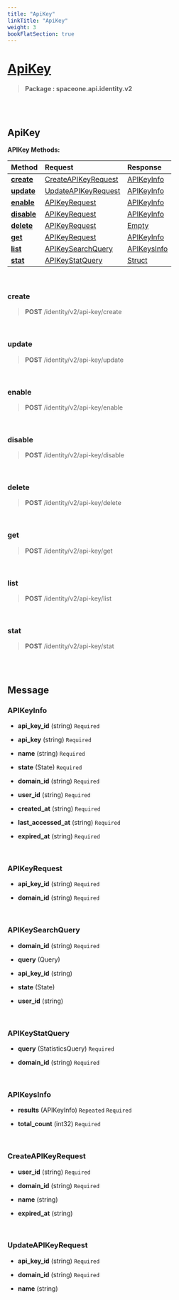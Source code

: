 ```yaml
---
title: "ApiKey"
linkTitle: "ApiKey"
weight: 3
bookFlatSection: true
---
```

# [ApiKey](#ApiKey)



>  **Package : spaceone.api.identity.v2**

<br>
<br>

## ApiKey





**APIKey Methods:**


| Method | Request | Response |
| :----- | :-------- | :-------- |
| [**create**](./APIKey#create) | [CreateAPIKeyRequest](APIKey#createapikeyrequest) | [APIKeyInfo](APIKey#apikeyinfo) |
| [**update**](./APIKey#update) | [UpdateAPIKeyRequest](APIKey#updateapikeyrequest) | [APIKeyInfo](APIKey#apikeyinfo) |
| [**enable**](./APIKey#enable) | [APIKeyRequest](APIKey#apikeyrequest) | [APIKeyInfo](APIKey#apikeyinfo) |
| [**disable**](./APIKey#disable) | [APIKeyRequest](APIKey#apikeyrequest) | [APIKeyInfo](APIKey#apikeyinfo) |
| [**delete**](./APIKey#delete) | [APIKeyRequest](APIKey#apikeyrequest) | [Empty](APIKey#empty) |
| [**get**](./APIKey#get) | [APIKeyRequest](APIKey#apikeyrequest) | [APIKeyInfo](APIKey#apikeyinfo) |
| [**list**](./APIKey#list) | [APIKeySearchQuery](APIKey#apikeysearchquery) | [APIKeysInfo](APIKey#apikeysinfo) |
| [**stat**](./APIKey#stat) | [APIKeyStatQuery](APIKey#apikeystatquery) | [Struct](APIKey#struct) |



    
<br>

### create





> **POST** /identity/v2/api-key/create
>






    
<br>

### update





> **POST** /identity/v2/api-key/update
>






    
<br>

### enable





> **POST** /identity/v2/api-key/enable
>






    
<br>

### disable





> **POST** /identity/v2/api-key/disable
>






    
<br>

### delete





> **POST** /identity/v2/api-key/delete
>






    
<br>

### get





> **POST** /identity/v2/api-key/get
>






    
<br>

### list





> **POST** /identity/v2/api-key/list
>






    
<br>

### stat





> **POST** /identity/v2/api-key/stat
>






    


<br>
<br>

## Message



### APIKeyInfo
* **api_key_id** (string)   `Required` 

    
* **api_key** (string)   `Required` 

    
* **name** (string)   `Required` 

    
* **state** (State)   `Required` 

    
* **domain_id** (string)   `Required` 

    
* **user_id** (string)   `Required` 

    
* **created_at** (string)   `Required` 

    
* **last_accessed_at** (string)   `Required` 

    
* **expired_at** (string)   `Required` 

    <br>

### APIKeyRequest
* **api_key_id** (string)   `Required` 

    
* **domain_id** (string)   `Required` 

    <br>

### APIKeySearchQuery
* **domain_id** (string)   `Required` 

    
* **query** (Query)  

    
* **api_key_id** (string)  

    
* **state** (State)  

    
* **user_id** (string)  

    <br>

### APIKeyStatQuery
* **query** (StatisticsQuery)   `Required` 

    
* **domain_id** (string)   `Required` 

    <br>

### APIKeysInfo
* **results** (APIKeyInfo)  `Repeated`    `Required` 

    
* **total_count** (int32)   `Required` 

    <br>

### CreateAPIKeyRequest
* **user_id** (string)   `Required` 

    
* **domain_id** (string)   `Required` 

    
* **name** (string)  

    
* **expired_at** (string)  

    <br>

### UpdateAPIKeyRequest
* **api_key_id** (string)   `Required` 

    
* **domain_id** (string)   `Required` 

    
* **name** (string)  

    <br>
